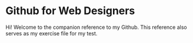 Github for Web Designers
========================

Hi! Welcome to the companion reference to my Github. This reference also serves as my exercise file for my test.
